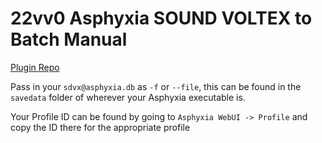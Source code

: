# 22vv0 Asphyxia SOUND VOLTEX to Batch Manual

[Plugin Repo](https://github.com/22vv0/asphyxia_plugins)

Pass in your `sdvx@asphyxia.db` as `-f` or `--file`, this can be found in the `savedata` folder of wherever your Asphyxia executable is.

Your Profile ID can be found by going to  `Asphyxia WebUI -> Profile` and copy the ID there for the appropriate profile

